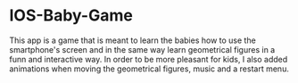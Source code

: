 # IOS-Baby-Game

This app is a game that is meant to learn the babies how to use the smartphone's screen and in the same way learn geometrical figures in a funn and interactive way.
In order to be more pleasant for kids, I also added animations when moving the geometrical figures, music and a restart menu.
